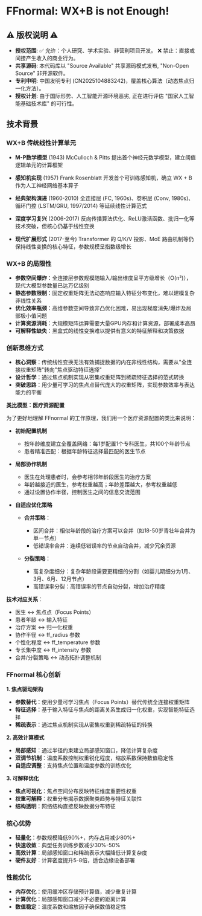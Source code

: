 # FFnormal: WX+B is not Enough!

## ⚠️ 版权说明 ⚠️
- **授权范围**: 
  ✅ 允许：个人研究、学术实验、非营利项目开发。
  ❌ 禁止：直接或间接产生收入的商业行为。
- **共享源码**: 本代码库以 "Source Available" 共享源码模式发布, "Non-Open Source" 非开源软件。
- **专利申明**: 中国发明专利 (CN2025104883242)，覆盖核心算法（动态焦点归一化方法）。
- **授权计划**: 由于国际形势、人工智能开源环境恶劣, 正在进行评估 "国家人工智能基础技术库" 的可行性。

## 技术背景

### WX+B 传统线性计算单元

- **M-P数学模型** (1943)
McCulloch & Pitts 提出首个神经元数学模型，建立阈值逻辑单元的计算框架

- **感知机实现** (1957)
Frank Rosenblatt 开发首个可训练感知机，确立 WX + B 作为人工神经网络基本算子

- **经典架构演进** (1960-2010)
全连接层 (FC, 1960s)、卷积层 (Conv, 1980s)、循环门控 (LSTM/GRU, 1997/2014) 等延续线性计算范式

- **深度学习复兴** (2006-2017)
反向传播算法优化、ReLU激活函数、批归一化等技术突破，但核心仍基于线性变换

- **现代扩展形式** (2017-至今)
Transformer 的 Q/K/V 投影、MoE 路由机制等仍保持线性变换的核心特征，参数规模呈指数级增长

### WX+B 的局限性

- **参数空间爆炸**：全连接层参数规模随输入/输出维度呈平方级增长（O(n²)），现代大模型参数量已达万亿级别
- **静态参数限制**：固定权重矩阵无法动态响应输入特征分布变化，难以建模复杂非线性关系
- **优化效率瓶颈**：高维参数空间导致非凸优化困难，易出现梯度消失/爆炸及局部极小值问题
- **计算资源消耗**：大规模矩阵运算需要大量GPU内存和计算资源，部署成本高昂
- **可解释性缺失**：黑盒式的线性变换难以提供有意义的特征解释和决策依据

### 创新思维方式

- **核心洞察**：传统线性变换无法有效捕捉数据的内在非线性结构，需要从"全连接权重矩阵"转向"焦点驱动特征选择"
- **设计哲学**：通过焦点机制实现从密集权重矩阵到稀疏特征选择的范式转换
- **突破思路**：用少量可学习的焦点点替代庞大的权重矩阵，实现参数效率与表达能力的平衡

**类比模型：医疗资源配置**

为了更好地理解 FFnormal 的工作原理，我们用一个医疗资源配置的类比来说明：

- **初始配置机制**
  - 按年龄维度建立全覆盖网络：每1岁配置1个专科医生，共100个年龄节点
  - 患者精准匹配：根据年龄特征选择最匹配的医生节点

- **局部协作机制**
  - 医生在处理患者时，会参考相邻年龄段医生的治疗方案
  - 年龄越接近的医生，参考权重越高；年龄差距越大，参考权重越低
  - 通过设置协作半径，控制医生之间的信息交流范围
  
- **自适应优化策略**
  - **合并策略**：
    - 区间合并：相似年龄段的治疗方案可以合并（如18-50岁青壮年合并为单一节点）
    - 低错误率合并：连续低错误率的节点自动合并，减少冗余资源
  
  - **分裂策略**：
    - 高复杂度细分：复杂年龄段需要更精细的分割（如婴儿期细分为1月、3月、6月、12月节点）
    - 高错误率分裂：高错误率的节点自动分裂，增加治疗精度

**技术对应关系**：
- 医生 ↔ 焦点点（Focus Points）
- 患者年龄 ↔ 输入特征
- 治疗方案 ↔ 归一化权重
- 协作半径 ↔ ff_radius 参数
- 个性化程度 ↔ ff_temperature 参数
- 专长集中度 ↔ ff_intensity 参数
- 合并/分裂策略 ↔ 动态拓扑调整机制

### FFnormal 核心创新

**1. 焦点驱动架构**
- **参数替代**：使用少量可学习焦点（Focus Points）替代传统全连接权重矩阵
- **特征选择**：基于输入特征与焦点的距离关系生成归一化权重，实现智能特征选择
- **稀疏表示**：通过焦点机制实现从密集权重到稀疏特征的转换

**2. 高效计算模式**
- **局部感知**：通过半径约束建立局部感知窗口，降低计算复杂度
- **双调节机制**：温度系数控制权重锐化程度，缩放系数保持数值稳定性
- **自适应调整**：支持焦点位置和温度参数的训练优化

**3. 可解释优化**
- **焦点可视化**：焦点空间分布反映特征维度重要性权重
- **权重可解释**：权重分布揭示数据聚类趋势与特征关联性
- **结构透明**：网络结构直接反映数据分布特征

### 核心优势

- **轻量化**：参数规模降低90%+，内存占用减少80%+
- **快速收敛**：典型任务训练步数减少30%-50%
- **高效计算**：局部感知窗口和稀疏表示大幅降低计算复杂度
- **硬件友好**：计算密度提升5-8倍，适合边缘设备部署

### 性能优化

- **内存优化**：使用缓冲区存储预计算值，减少重复计算
- **计算优化**：局部感知窗口减少不必要的距离计算
- **数值稳定**：温度系数和缩放因子确保数值稳定性